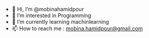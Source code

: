 - 👋 Hi, I’m @mobinahamidpour
- 👀 I’m interested in Programming
- 🌱 I’m currently learning machinlearning
- 📫 How to reach me : mobina.hamidpour@gmail.com


<!---
mobinahmp/mobinahmp is a ✨ special ✨ repository because its `README.md` (this file) appears on your GitHub profile.
You can click the Preview link to take a look at your changes.
--->

